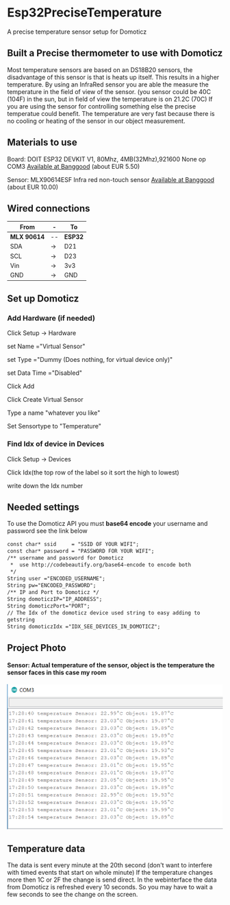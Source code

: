# Esp32PreciseTemperature
A precise temperature sensor setup for Domoticz

## Built a Precise thermometer to use with Domoticz
Most temperature sensors are based on an DS18B20 sensors, the disadvantage of this sensor is that is heats up itself. This results in a higher temperature.
By using an InfraRed sensor you are able the measure the temperature in the field of view of the sensor. (you sensor could be 40C (104F) in the sun, but in field of view the temperature is on 21.2C (70C)
If you are using the sensor for controlling something else the precise temperatue could benefit. The temperature are very fast because there is no cooling or heating of the sensor in our object measurement.

## Materials to use
Board: DOIT ESP32 DEVKIT V1, 80Mhz, 4MB(32Mhz),921600 None op COM3 <a href="https://www.banggood.com/ESP32-Development-Board-WiFiBluetooth-Ultra-Low-Power-Consumption-Dual-Cores-ESP-32-ESP-32S-Board-p-1109512.html?p=VQ141018240205201801">Available at Banggood</a> (about EUR 5.50)

Sensor: MLX90614ESF Infra red non-touch sensor <a href="https://www.banggood.com/nl/MLX90614ESF-AAA-Non-contact-Human-Body-Infrared-IR-Temperature-Sensor-Module-For-Arduino-p-1100990.html?p=VQ141018240205201801">Available at Banggood</a> (about EUR 10.00)

## Wired connections

|From|-|To|
|---|--|---|
|**MLX 90614**|--|**ESP32**|
|SDA|->|D21|
|SCL|->|D23|
|Vin|->|3v3|
|GND|->|GND|

## Set up Domoticz
### Add Hardware (if needed)
Click Setup -> Hardware

set Name ="Virtual Sensor"

set Type ="Dummy (Does nothing, for virtual device only)"

set Data Time ="Disabled"

Click Add


Click Create Virtual Sensor

Type a name "whatever you like"

Set Sensortype to "Temperature"

### Find Idx of device in Devices
Click Setup -> Devices

Click Idx(the top row of the label so it sort the high to lowest)

write down the Idx number 

## Needed settings
To use the Domoticz API you must **base64 encode** your username and password see the link below

```
const char* ssid     = "SSID OF YOUR WIFI";
const char* password = "PASSWORD FOR YOUR WIFI";
/** username and password for Domoticz
 *  use http://codebeautify.org/base64-encode to encode both
 */
String user ="ENCODED_USERNAME";
String pw="ENCODED_PASSWORD";
/** IP and Port to Domoticz */
String domoticzIP="IP_ADDRESS";
String domoticzPort="PORT";
// The Idx of the domoticz device used string to easy adding to getstring
String domoticzIdx ="IDX_SEE_DEVICES_IN_DOMOTICZ";
```
## Project Photo
#### Sensor: Actual temperature of the sensor, object is the temperature the sensor faces in this case my room
![Monitor](/Monitor.png?raw=true "Serial Monitor output") 

## Temperature data
The data is sent every minute at the 20th second (don't want to interfere with timed events that start on whole minute) If the temperature changes more then 1C or 2F the change is send direct. In the webinterface the data from Domoticz is refreshed every 10 seconds. So you may have to wait a few seconds to see the change on the screen.

